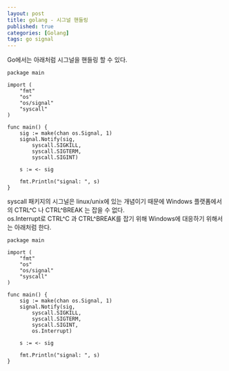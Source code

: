 ```yaml
---
layout: post
title: golang - 시그널 핸들링
published: true
categories: [Golang]
tags: go signal
---
```

Go에서는 아래처럼 시그널을 핸들링 할 수 있다.  
```
package main

import (
    "fmt"
    "os"
    "os/signal"
    "syscall"
)

func main() {
    sig := make(chan os.Signal, 1)
    signal.Notify(sig,
        syscall.SIGKILL,
        syscall.SIGTERM,
        syscall.SIGINT)

    s := <- sig

    fmt.Println("signal: ", s)
}
```
  
syscall 패키지의 시그널은 linux/unix에 있는 개념이기 때문에 Windows 플랫폼에서의 CTRL^C 나 CTRL^BREAK 는 잡을 수 없다.  
os.Interrupt로 CTRL^C 과 CTRL^BREAK를 잡기 위해 Windows에 대응하기 위해서는 아래처럼 한다.  
```
package main

import (
    "fmt"
    "os"
    "os/signal"
    "syscall"
)

func main() {
    sig := make(chan os.Signal, 1)
    signal.Notify(sig,
        syscall.SIGKILL,
        syscall.SIGTERM,
        syscall.SIGINT,
        os.Interrupt)

    s := <- sig

    fmt.Println("signal: ", s)
}
```
  